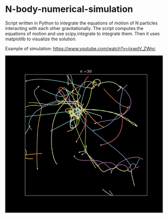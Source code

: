 # N-body-numerical-simulation

Script written in Python to integrate the equations of motion of N particles interacting with each other gravitationally.
The script computes the equations of motion and use scipy.integrate to integrate them.
Then it uses matplotlib to visualize the solution.

Example of simulation:
https://www.youtube.com/watch?v=ijxwdV_ZWnc

![N|Solid](/image.png)
